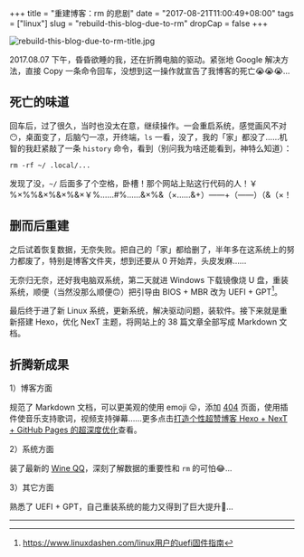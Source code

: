 +++
title = "重建博客：rm 的悲剧"
date = "2017-08-21T11:00:49+08:00"
tags = ["linux"]
slug = "rebuild-this-blog-due-to-rm"
dropCap = false
+++

![rebuild-this-blog-due-to-rm-title.jpg](/images/rebuild-this-blog-due-to-rm-title.jpg)

2017.08.07 下午，昏昏欲睡的我，还在折腾电脑的驱动。紧张地 Google 解决方法，直接 Copy 一条命令回车，没想到这一操作就宣告了我博客的死亡😭😭😭...

## 死亡的味道

回车后，过了很久，当时也没太在意，继续操作。一会重启系统，感觉画风不对😶，桌面变了，后脑勺一凉，开终端，`ls` 一看，没了，我的「家」都没了……机智的我赶紧敲了一条 `history` 命令，看到（别问我为啥还能看到，神特么知道）：

```
rm -rf ~/ .local/...
```

发现了没，`~/` 后面多了个空格，卧槽！那个网站上贴这行代码的人！￥%×%%&×%&×%&×￥%……#%……&×%&（×……&+）——+（——）（&（×！

## 删而后重建

之后试着恢复数据，无奈失败。把自己的「家」都给删了，半年多在这系统上的努力都废了，特别是博客文件夹，想到还要从 0 开始弄，头皮发麻……

无奈归无奈，还好我电脑双系统，第二天就进 Windows 下载镜像烧 U 盘，重装系统，顺便（当然没那么顺便🙃）把引导由 BIOS + MBR 改为 UEFI + GPT[^1]。

最后终于进了新 Linux 系统，更新系统，解决驱动问题，装软件。接下来就是重新搭建 Hexo，优化 NexT 主题，将网站上的 38 篇文章全部写成 Markdown 文档。

## 折腾新成果

1）博客方面

规范了 Markdown 文档，可以更美观的使用 emoji 😛，添加 <a href="/404.html" target="_blank" rel="noopener">404</a> 页面，使用插件使音乐支持歌词，视频支持弹幕……更多点击[打造个性超赞博客 Hexo + NexT + GitHub Pages 的超深度优化](/tech/hexo-next-optimization/)查看。

2）系统方面

装了最新的 [Wine QQ](http://phpcj.org/wineqq/)，深刻了解数据的重要性和 `rm` 的可怕😂...

3）其它方面

熟悉了 UEFI + GPT，自己重装系统的能力又得到了巨大提升🤪...

---

[^1]: https://www.linuxdashen.com/linux用户的uefi固件指南
